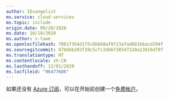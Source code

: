 ```yaml
---
author: IEvangelist
ms.service: cloud-services
ms.topic: include
origin.date: 09/28/2020
ms.date: 10/19/2020
ms.author: v-tawe
ms.openlocfilehash: f061f3b4d1f5c8bbb8af0f23afad681b6acd294f
ms.sourcegitcommit: 87b6bb293f39c5cfc2db6f38547220a13816d78f
ms.translationtype: HT
ms.contentlocale: zh-CN
ms.lasthandoff: 12/01/2020
ms.locfileid: "96477686"
---
```

如果还没有 [Azure 订阅](/guides/developer/azure-developer-guide#understanding-accounts-subscriptions-and-billing)，可以在开始前创建一个[免费帐户](https://www.microsoft.com/china/azure/index.html?fromtype=cn)。
